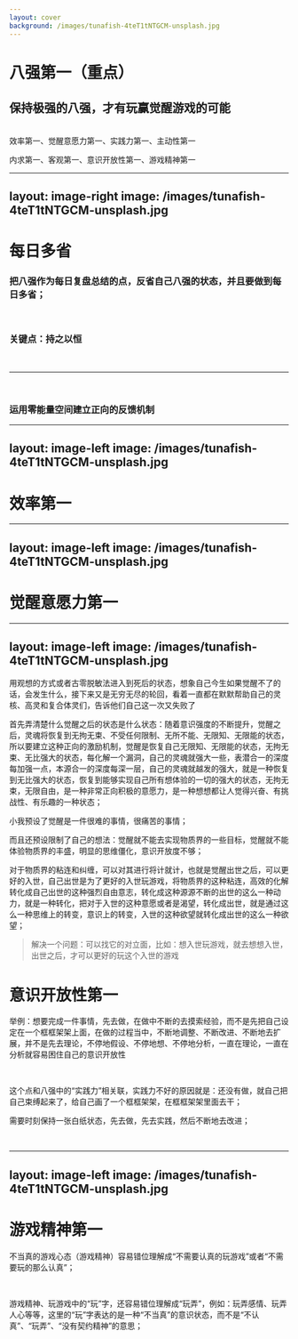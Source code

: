 ```yaml
---
layout: cover
background: /images/tunafish-4teT1tNTGCM-unsplash.jpg
---
```


# 八强第一（重点）

## 保持极强的八强，才有玩赢觉醒游戏的可能

<br>
效率第一、觉醒意愿力第一、实践力第一、主动性第一

内求第一、客观第一、意识开放性第一、游戏精神第一
<br>

---
layout: image-right
image: /images/tunafish-4teT1tNTGCM-unsplash.jpg
---

# 每日多省

### 把八强作为每日复盘总结的点，反省自己八强的状态，并且要做到每日多省；

<br>

### 关键点：持之以恒

<br>

******

<br>

### 运用零能量空间建立正向的反馈机制

---
layout: image-left
image: /images/tunafish-4teT1tNTGCM-unsplash.jpg
---

# 效率第一

---
layout: image-left
image: /images/tunafish-4teT1tNTGCM-unsplash.jpg
---

# 觉醒意愿力第一

---
layout: image-left
image: /images/tunafish-4teT1tNTGCM-unsplash.jpg
---

用观想的方式或者古零脱敏法进入到死后的状态，想象自己今生如果觉醒不了的话，会发生什么，接下来又是无穷无尽的轮回，看着一直都在默默帮助自己的灵核、高灵和复合体灵们，告诉他们自己这一次又失败了

首先弄清楚什么觉醒之后的状态是什么状态：随着意识强度的不断提升，觉醒之后，灵魂将恢复到无拘无束、不受任何限制、无所不能、无限知、无限能的状态，所以要建立这种正向的激励机制，觉醒是恢复自己无限知、无限能的状态，无拘无束、无比强大的状态，每化解一个漏洞，自己的灵魂就强大一些，表潜合一的深度每加强一点，本源合一的深度每深一层，自己的灵魂就越发的强大，就是一种恢复到无比强大的状态，恢复到能够实现自己所有想体验的一切的强大的状态，无拘无束，无限自由，是一种非常正向积极的意愿力，是一种想想都让人觉得兴奋、有挑战性、有乐趣的一种状态；

小我预设了觉醒是一件很难的事情，很痛苦的事情；

而且还预设限制了自己的想法：觉醒就不能去实现物质界的一些目标，觉醒就不能体验物质界的丰盛，明显的思维僵化，意识开放度不够；

对于物质界的粘连和纠缠，可以对其进行将计就计，也就是觉醒出世之后，可以更好的入世，自己出世是为了更好的入世玩游戏，将物质界的这种粘连，高效的化解转化成自己出世的这种强烈自由意志，转化成这种源源不断的出世的这么一种动力，就是一种转化，把对于入世的这种意愿或者是渴望，转化成出世，就是通过这么一种思维上的转变，意识上的转变，入世的这种欲望就转化成出世的这么一种欲望；

> 解决一个问题：可以找它的对立面，比如：想入世玩游戏，就去想想入世，出世之后，才可以更好的玩这个入世的游戏

# 意识开放性第一

举例：想要完成一件事情，先去做，在做中不断的去摸索经验，而不是先把自己设定在一个框框架架上面，在做的过程当中，不断地调整、不断改进、不断地去扩展，并不是先去理论，不停地假设、不停地想、不停地分析，一直在理论，一直在分析就容易困住自己的意识开放性

<br>

这个点和八强中的“实践力”相关联，实践力不好的原因就是：还没有做，就自己把自己束缚起来了，给自己画了一个框框架架，在框框架架里面去干；

需要时刻保持一张白纸状态，先去做，先去实践，然后不断地去改进；

<br>

---
layout: image-left
image: /images/tunafish-4teT1tNTGCM-unsplash.jpg
---

# 游戏精神第一

不当真的游戏心态（游戏精神）容易错位理解成“不需要认真的玩游戏”或者“不需要玩的那么认真”；

<br>

游戏精神、玩游戏中的“玩”字，还容易错位理解成“玩弄”，例如：玩弄感情、玩弄人心等等，这里的“玩”字表达的是一种“不当真”的意识状态，而不是“不认真”、“玩弄”、“没有契约精神”的意思；

